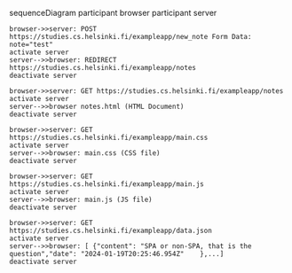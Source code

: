 sequenceDiagram
    participant browser
    participant server

    browser->>server: POST https://studies.cs.helsinki.fi/exampleapp/new_note Form Data: note="test"
    activate server
    server-->>browser: REDIRECT https://studies.cs.helsinki.fi/exampleapp/notes
    deactivate server

    browser->>server: GET https://studies.cs.helsinki.fi/exampleapp/notes
    activate server
    server-->>browser notes.html (HTML Document)
    deactivate server

    browser->>server: GET https://studies.cs.helsinki.fi/exampleapp/main.css
    activate server
    server-->>browser: main.css (CSS file)
    deactivate server

    browser->>server: GET https://studies.cs.helsinki.fi/exampleapp/main.js
    activate server
    server-->>browser: main.js (JS file)
    deactivate server

    browser->>server: GET https://studies.cs.helsinki.fi/exampleapp/data.json
    activate server
    server-->>browser: [ {"content": "SPA or non-SPA, that is the question","date": "2024-01-19T20:25:46.954Z"    },...]
    deactivate server